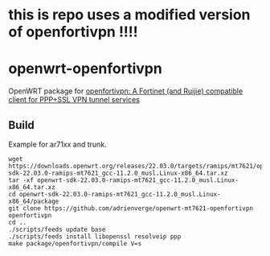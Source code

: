 # this is repo uses a modified version of openfortivpn !!!!


# openwrt-openfortivpn
OpenWRT package for [openfortivpn: A Fortinet (and Ruijie) compatible client for PPP+SSL VPN tunnel services](https://github.com/adrienverge/openfortivpn)

## Build
Example for ar71xx and trunk.
```
wget https://downloads.openwrt.org/releases/22.03.0/targets/ramips/mt7621/openwrt-sdk-22.03.0-ramips-mt7621_gcc-11.2.0_musl.Linux-x86_64.tar.xz
tar -xf openwrt-sdk-22.03.0-ramips-mt7621_gcc-11.2.0_musl.Linux-x86_64.tar.xz
cd openwrt-sdk-22.03.0-ramips-mt7621_gcc-11.2.0_musl.Linux-x86_64/package
git clone https://github.com/adrienverge/openwrt-mt7621-openfortivpn openfortivpn
cd ..
./scripts/feeds update base
./scripts/feeds install libopenssl resolveip ppp
make package/openfortivpn/compile V=s
```

